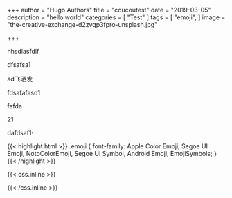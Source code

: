 +++
author = "Hugo Authors"
title = "coucoutest"
date = "2019-03-05"
description = "hello world"
categories = [
    "Test"
]
tags = [
    "emoji",
]
image = "the-creative-exchange-d2zvqp3fpro-unsplash.jpg"

+++

hhsdlasfdlf

dfsafsa1



ad飞洒发

fdsafafasd1

fafda

21

dafdsaf1·

{{< highlight html >}}
.emoji {
  font-family: Apple Color Emoji, Segoe UI Emoji, NotoColorEmoji, Segoe UI Symbol, Android Emoji, EmojiSymbols;
}
{{< /highlight >}}

{{< css.inline >}}
<style>
.emojify {
	font-family: Apple Color Emoji, Segoe UI Emoji, NotoColorEmoji, Segoe UI Symbol, Android Emoji, EmojiSymbols;
	font-size: 2rem;
	vertical-align: middle;
}
@media screen and (max-width:650px) {
  .nowrap {
    display: block;
    margin: 25px 0;
  }
}
</style>
{{< /css.inline >}}
